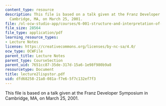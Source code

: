 ```yaml
---
content_type: resource
description: This file is based on a talk given at the Franz Developer Symposium in
  Cambridge, MA, on March 25, 2001.
file: /ol-ocw-studio-app/courses/6-001-structure-and-interpretation-of-computer-programs-spring-2005/dfd6825821a8081af7e65f7c132ef7f3_lecture2lispstor.pdf
file_size: 28564
file_type: application/pdf
learning_resource_types:
- Lecture Notes
license: https://creativecommons.org/licenses/by-nc-sa/4.0/
ocw_type: OCWFile
parent_title: Lecture Notes
parent_type: CourseSection
parent_uid: 7651cc87-35de-317d-15a6-1e98f980b9a8
resourcetype: Document
title: lecture2lispstor.pdf
uid: dfd68258-21a8-081a-f7e6-5f7c132ef7f3
---
```

This file is based on a talk given at the Franz Developer Symposium in Cambridge, MA, on March 25, 2001.
